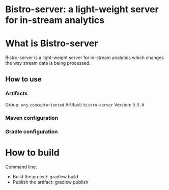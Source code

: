 # Bistro-server: a light-weight server for in-stream analytics

# What is Bistro-server

Bistro-server is a light-weight server for in-stream analytics which changes the way stream data is being processed.

## How to use

### Artifacts

Group: `org.conceptoriented`
Artifact: `bistro-server`
Version: `0.5.0`

### Maven configuration

### Gradle configuration

# How to build

Command line: 
* Build the project: gradlew build
* Publish the artifact: gradlew publish

